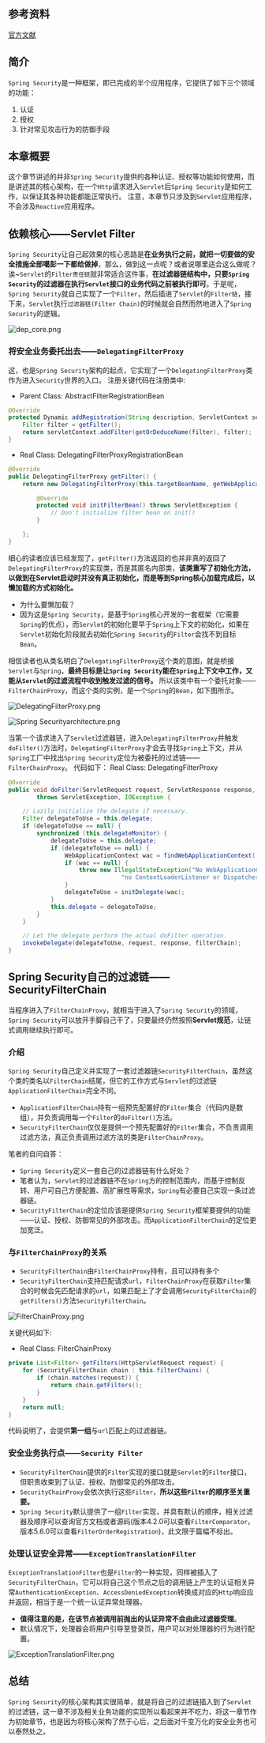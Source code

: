 ## 参考资料
[官方文献](https://docs.spring.io/spring-security/reference/index.html)


## 简介

`Spring Security`是一种框架，即已完成的半个应用程序，它提供了如下三个领域的功能：

1. 认证
2. 授权
3. 针对常见攻击行为的防御手段


## 本章概要

这个章节讲述的并非`Spring Security`提供的各种认证、授权等功能如何使用，而是讲述其的核心架构，在一个`Http`请求进入`Servlet`后`Spring Security`是如何工作，以保证其各种功能都能正常执行。
注意，本章节只涉及到`Servlet`应用程序，不会涉及`Reactive`应用程序。


## 依赖核心——Servlet Filter

`Spring Security`让自己起效果的核心思路是**在业务执行之前，就把一切要做的安全措施全部噶彭一下都给做掉**，那么，做到这一点呢？或者说哪里适合这么做呢？诶~`Servlet`的`Filter责任链`就非常适合这件事，**在过滤器链结构中，只要`Spring Security`的过滤器在执行`Servlet`接口的业务代码之前被执行即可**。于是呢，`Spring Security`就自己实现了一个`Filter`，然后插进了`Servlet`的`Filter链`，接下来，`Servlet`执行`过滤器链(Filter Chain)`的时候就会自然而然地进入了`Spring Security`的逻辑。

![dep_core.png](doc_img/dep_core.png)




















### 将安全业务委托出去——`DelegatingFilterProxy`

这，也是`Spring Security`架构的起点，它实现了一个`DelegatingFilterProxy`类作为进入`Security`世界的入口。
注册关键代码在注册类中:
- Parent Class: AbstractFilterRegistrationBean
```java
@Override
protected Dynamic addRegistration(String description, ServletContext servletContext) {
	Filter filter = getFilter();
	return servletContext.addFilter(getOrDeduceName(filter), filter);
}
```
- Real Class: DelegatingFilterProxyRegistrationBean
```java
@Override
public DelegatingFilterProxy getFilter() {
	return new DelegatingFilterProxy(this.targetBeanName, getWebApplicationContext()) {

		@Override
		protected void initFilterBean() throws ServletException {
			// Don't initialize filter bean on init()
		}

	};
}
```
细心的读者应该已经发现了，`getFilter()`方法返回的也并非真的返回了`DelegatingFilterProxy`的实现类，而是其匿名内部类，**该类重写了初始化方法，以做到在Servlet启动时并没有真正初始化，而是等到Spring核心加载完成后，以懒加载的方式初始化。**
- 为什么要懒加载？
- 因为这是`Spring Security`，是基于`Spring`核心开发的一套框架（它需要`Spring`的优点），而`Servlet`的初始化要早于`Spring`上下文的初始化，如果在`Servlet`初始化阶段就去初始化`Spring Security`的`Filter`会找不到目标`Bean`。

相信读者也从类名明白了`DelegatingFilterProxy`这个类的意图，就是桥接`Servlet`与`Spring`，**最终目标是让`Spring Security`能在`Spring`上下文中工作，又能从`Servlet`的过滤流程中收到触发过滤的信号。** 所以该类中有一个委托对象——`FilterChainProxy`，而这个类的实例，是一个`Spring`的`Bean`，如下图所示。

![DelegatingFilterProxy.png](doc_img/DelegatingFilterProxy.png)


















![Spring Securityarchitecture.png](Spring%20Securityarchitecture.png)

























当第一个请求进入了`Servlet`过滤器链，进入`DelegatingFilterProxy`并触发`doFilter()`方法时，`DelegatingFilterProxy`才会去寻找`Spring`上下文，并从`Spring`工厂中找出`Spring Security`定位为被委托的过滤链——`FilterChainProxy`。
代码如下：
Real Class: DelegatingFilterProxy
```java
@Override
public void doFilter(ServletRequest request, ServletResponse response, FilterChain filterChain)
		throws ServletException, IOException {

	// Lazily initialize the delegate if necessary.
	Filter delegateToUse = this.delegate;
	if (delegateToUse == null) {
		synchronized (this.delegateMonitor) {
			delegateToUse = this.delegate;
			if (delegateToUse == null) {
				WebApplicationContext wac = findWebApplicationContext();
				if (wac == null) {
					throw new IllegalStateException("No WebApplicationContext found: " +
								"no ContextLoaderListener or DispatcherServlet registered?");
				}
				delegateToUse = initDelegate(wac);
			}
			this.delegate = delegateToUse;
		}
	}

	// Let the delegate perform the actual doFilter operation.
	invokeDelegate(delegateToUse, request, response, filterChain);
}
```

## Spring Security自己的过滤链——SecurityFilterChain


当程序进入了`FilterChainProxy`，就相当于进入了`Spring Security`的领域，`Spring Security`可以放开手脚自己干了，只要最终仍然按照**Servlet规范**，让链式调用继续执行即可。

### 介绍
`Spring Security`自己定义并实现了一套过滤器链`SecurityFilterChain`，虽然这个类的类名以`FilterChain`结尾，但它的工作方式与`Servlet`的过滤链`ApplicationFilterChain`完全不同。
- `ApplicationFilterChain`持有一组预先配置好的`Filter`集合（代码内是数组），并负责调用每一个`Filter`的`doFilter()`方法。
- `SecurityFilterChain`仅仅是提供一个预先配置好的`Filter`集合，不负责调用过滤方法，真正负责调用过滤方法的类是`FilterChainProxy`。

笔者的自问自答：
- `Spring Security`定义一套自己的过滤器链有什么好处？
- 笔者认为，`Servlet`的过滤器链不在`Spring`方的控制范围内，而基于控制反转、用户可自己方便配置、高扩展性等需求，`Spring`有必要自己实现一条过滤器链。
- `SecurityFilterChain`的定位应该是提供`Spring Security`框架要提供的功能——认证、授权、防御常见的外部攻击。而`ApplicationFilterChain`的定位更加宽泛。





### 与`FilterChainProxy`的关系

- `SecurityFilterChain`由`FilterChainProxy`持有，且可以持有多个
- `SecurityFilterChain`支持匹配请求`url`，`FilterChainProxy`在获取`Filter`集合的时候会先匹配请求的`url`，如果匹配上了才会调用`SecurityFilterChain`的`getFilters()`方法`SecurityFilterChain`。

![FilterChainProxy.png](doc_img/FilterChainProxy.png)














关键代码如下:
- Real Class: FilterChainProxy
```java
private List<Filter> getFilters(HttpServletRequest request) {
	for (SecurityFilterChain chain : this.filterChains) {
		if (chain.matches(request)) {
			return chain.getFilters();
		}
	}
	return null;
}
```
代码说明了，会提供**第一组**与`url`匹配上的过滤器链。


### 安全业务执行点——`Security Filter`

- `SecurityFilterChain`提供的`Filter`实现的接口就是`Servlet`的`Filter`接口，但职责收束到了认证、授权、防御常见的外部攻击。
- `SecurityChainProxy`会依次执行这些`Filter`，**所以这些`Filter`的顺序至关重要。**
- `Spring Security`默认提供了一组`Filter`实现，并具有默认的顺序，相关过滤器及顺序可以查询官方文档或者源码(版本4.2.0可以查看`FilterComparator`，版本5.6.0可以查看`FilterOrderRegistration`)，此文限于篇幅不标出。


### 处理认证安全异常——`ExceptionTranslationFilter`

`ExceptionTranslationFilter`也是`Filter`的一种实现，同样被插入了`SecurityFilterChain`，它可以将自己这个节点之后的调用链上产生的认证相关异常`AuthenticationException`、`AccessDeniedException`转换成对应的`Http`响应应并返回，相当于是一个统一认证异常处理器。

- **值得注意的是，在该节点被调用前抛出的认证异常不会由此过滤器受理**。
- 默认情况下，处理器会将用户引导至登录页，用户可以对处理器的行为进行配置。

![ExceptionTranslationFilter.png](doc_img/ExceptionTranslationFilter.png)




















## 总结

`Spring Security`的核心架构其实很简单，就是将自己的过滤链插入到了`Servlet`的过滤链，这一章不涉及相关业务功能的实现所以看起来并不吃力，将这一章节作为初始章节，也是因为将核心架构了然于心后，之后面对千变万化的安全业务也可以泰然处之。
